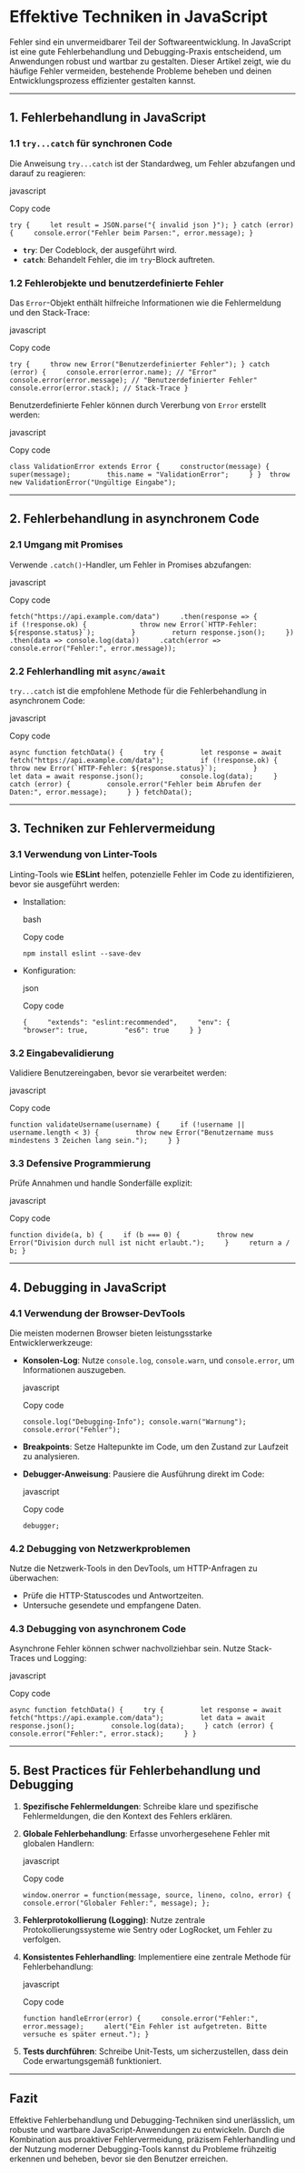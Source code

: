 # Effektive Techniken in JavaScript

Fehler sind ein unvermeidbarer Teil der Softwareentwicklung. In JavaScript ist eine gute Fehlerbehandlung und Debugging-Praxis entscheidend, um Anwendungen robust und wartbar zu gestalten. Dieser Artikel zeigt, wie du häufige Fehler vermeiden, bestehende Probleme beheben und deinen Entwicklungsprozess effizienter gestalten kannst.

---

## **1. Fehlerbehandlung in JavaScript**

### 1.1 `try...catch` für synchronen Code

Die Anweisung `try...catch` ist der Standardweg, um Fehler abzufangen und darauf zu reagieren:

javascript

Copy code

`try {     let result = JSON.parse("{ invalid json }"); } catch (error) {     console.error("Fehler beim Parsen:", error.message); }`

- **`try`**: Der Codeblock, der ausgeführt wird.
- **`catch`**: Behandelt Fehler, die im `try`-Block auftreten.

### 1.2 Fehlerobjekte und benutzerdefinierte Fehler

Das `Error`-Objekt enthält hilfreiche Informationen wie die Fehlermeldung und den Stack-Trace:

javascript

Copy code

`try {     throw new Error("Benutzerdefinierter Fehler"); } catch (error) {     console.error(error.name); // "Error"     console.error(error.message); // "Benutzerdefinierter Fehler"     console.error(error.stack); // Stack-Trace }`

Benutzerdefinierte Fehler können durch Vererbung von `Error` erstellt werden:

javascript

Copy code

`class ValidationError extends Error {     constructor(message) {         super(message);         this.name = "ValidationError";     } }  throw new ValidationError("Ungültige Eingabe");`

---

## **2. Fehlerbehandlung in asynchronem Code**

### 2.1 Umgang mit Promises

Verwende `.catch()`-Handler, um Fehler in Promises abzufangen:

javascript

Copy code

``fetch("https://api.example.com/data")     .then(response => {         if (!response.ok) {             throw new Error(`HTTP-Fehler: ${response.status}`);         }         return response.json();     })     .then(data => console.log(data))     .catch(error => console.error("Fehler:", error.message));``

### 2.2 Fehlerhandling mit `async/await`

`try...catch` ist die empfohlene Methode für die Fehlerbehandlung in asynchronem Code:

javascript

Copy code

``async function fetchData() {     try {         let response = await fetch("https://api.example.com/data");         if (!response.ok) {             throw new Error(`HTTP-Fehler: ${response.status}`);         }         let data = await response.json();         console.log(data);     } catch (error) {         console.error("Fehler beim Abrufen der Daten:", error.message);     } } fetchData();``

---

## **3. Techniken zur Fehlervermeidung**

### 3.1 Verwendung von Linter-Tools

Linting-Tools wie **ESLint** helfen, potenzielle Fehler im Code zu identifizieren, bevor sie ausgeführt werden:

- Installation:
    
    bash
    
    Copy code
    
    `npm install eslint --save-dev`
    
- Konfiguration:
    
    json
    
    Copy code
    
    `{     "extends": "eslint:recommended",     "env": {         "browser": true,         "es6": true     } }`
    

### 3.2 Eingabevalidierung

Validiere Benutzereingaben, bevor sie verarbeitet werden:

javascript

Copy code

`function validateUsername(username) {     if (!username || username.length < 3) {         throw new Error("Benutzername muss mindestens 3 Zeichen lang sein.");     } }`

### 3.3 Defensive Programmierung

Prüfe Annahmen und handle Sonderfälle explizit:

javascript

Copy code

`function divide(a, b) {     if (b === 0) {         throw new Error("Division durch null ist nicht erlaubt.");     }     return a / b; }`

---

## **4. Debugging in JavaScript**

### 4.1 Verwendung der Browser-DevTools

Die meisten modernen Browser bieten leistungsstarke Entwicklerwerkzeuge:

- **Konsolen-Log**: Nutze `console.log`, `console.warn`, und `console.error`, um Informationen auszugeben.
    
    javascript
    
    Copy code
    
    `console.log("Debugging-Info"); console.warn("Warnung"); console.error("Fehler");`
    
- **Breakpoints**: Setze Haltepunkte im Code, um den Zustand zur Laufzeit zu analysieren.
    
- **Debugger-Anweisung**: Pausiere die Ausführung direkt im Code:
    
    javascript
    
    Copy code
    
    `debugger;`
    

### 4.2 Debugging von Netzwerkproblemen

Nutze die Netzwerk-Tools in den DevTools, um HTTP-Anfragen zu überwachen:

- Prüfe die HTTP-Statuscodes und Antwortzeiten.
- Untersuche gesendete und empfangene Daten.

### 4.3 Debugging von asynchronem Code

Asynchrone Fehler können schwer nachvollziehbar sein. Nutze Stack-Traces und Logging:

javascript

Copy code

`async function fetchData() {     try {         let response = await fetch("https://api.example.com/data");         let data = await response.json();         console.log(data);     } catch (error) {         console.error("Fehler:", error.stack);     } }`

---

## **5. Best Practices für Fehlerbehandlung und Debugging**

1. **Spezifische Fehlermeldungen**: Schreibe klare und spezifische Fehlermeldungen, die den Kontext des Fehlers erklären.
    
2. **Globale Fehlerbehandlung**: Erfasse unvorhergesehene Fehler mit globalen Handlern:
    
    javascript
    
    Copy code
    
    `window.onerror = function(message, source, lineno, colno, error) {     console.error("Globaler Fehler:", message); };`
    
3. **Fehlerprotokollierung (Logging)**: Nutze zentrale Protokollierungssysteme wie Sentry oder LogRocket, um Fehler zu verfolgen.
    
4. **Konsistentes Fehlerhandling**: Implementiere eine zentrale Methode für Fehlerbehandlung:
    
    javascript
    
    Copy code
    
    `function handleError(error) {     console.error("Fehler:", error.message);     alert("Ein Fehler ist aufgetreten. Bitte versuche es später erneut."); }`
    
5. **Tests durchführen**: Schreibe Unit-Tests, um sicherzustellen, dass dein Code erwartungsgemäß funktioniert.
    

---

## Fazit

Effektive Fehlerbehandlung und Debugging-Techniken sind unerlässlich, um robuste und wartbare JavaScript-Anwendungen zu entwickeln. Durch die Kombination aus proaktiver Fehlervermeidung, präzisem Fehlerhandling und der Nutzung moderner Debugging-Tools kannst du Probleme frühzeitig erkennen und beheben, bevor sie den Benutzer erreichen.